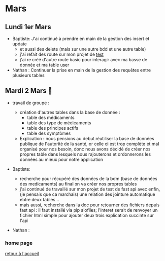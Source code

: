 # Mars 

## Lundi 1er Mars
- Baptiste: J'ai continué à prendre en main de la gestion des insert et update
  - et aussi des delete (mais sur une autre bdd et une autre table)
  - j'ai refait des route sur mon projet de [test]() 
  - j'ai re créé d'autre route basic pour interagir avec ma basse de donnée et ma table user
- Nathan : Continuer la prise en main de la gestion des requêtes entre plusieurs tables
## Mardi 2 Mars :birthday:
- travail de groupe : 
  - création d'autres tables dans la base de donnée :
    - table des médicaments
    - table des type de médicaments
    - table des principes actifs
    - table des symptômes
  - Explication : nous pensions au debut réutiliser la base de données publique de l'autorité de la santé, or celle ci est trop complète et mal organisé pour nos besoin, donc nous avons décidé de créer nos propres table dans lesquels nous rajouterons et ordonnerons les données au mieux pour notre application

- Baptiste:
  - recherche pour récupéré des données de la bdm (base de données des medicaments) au final on va créer nos propres tables
  - j'ai continué de travaillé sur mon projet de test de fast api avec enfin, (je pensais que ca marchais) une relation des jointure automatique ebtre deux tables...
  - mais aussi, recherche dans la doc pour retourner des fichiers depuis fast api : il faut installé via pip aiofiles; l'interet serait de renvoyer un fichier html simple pour ajouter deux trois explication succinte sur l'api
- Nathan :


### home page
[retour à l'accueil](https://github.com/AMP-Organisation/AssitantMedicalPersonnel/blob/main/Suivi.md)
